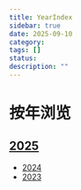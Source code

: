 ```yaml
---
title: YearIndex
sidebar: true
date: 2025-09-10
category:
tags: []
status:
description: ""
---
```

# 按年浏览

## [2025](/posts/2025/) 
- [2024](/posts/2024/)
- [2023](/posts/2023/)